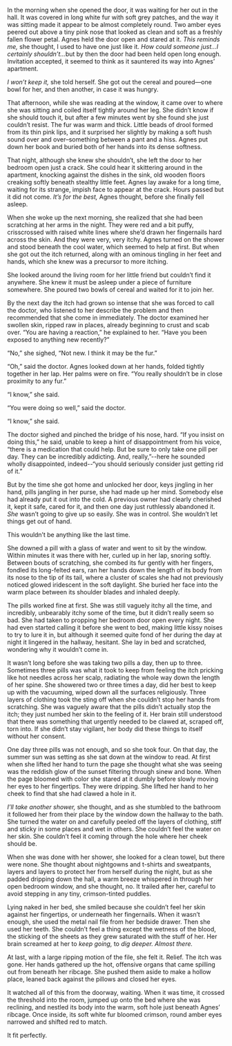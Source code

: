 In the morning when she opened the door, it was waiting for her out in the hall. It was covered in long white fur with soft grey patches, and the way it was sitting made it appear to be almost completely round. Two amber eyes peered out above a tiny pink nose that looked as clean and soft as a freshly fallen flower petal. Agnes held the door open and stared at it. <em>This reminds me,</em> she thought, I used to have one just like it. <em>How could someone just...I certainly shouldn’t...</em>but by then the door had been held open long enough. Invitation accepted, it seemed to think as it sauntered its way into Agnes’ apartment.

<em>I won’t keep it,</em> she told herself. She got out the cereal and poured—one bowl for her, and then another, in case it was hungry.

That afternoon, while she was reading at the window, it came over to where she was sitting and coiled itself tightly around her leg. She didn’t know if she should touch it, but after a few minutes went by she found she just couldn’t resist. The fur was warm and thick. Little beads of drool formed from its thin pink lips, and it surprised her slightly by making a soft hush sound over and over–something between a pant and a hiss. Agnes put down her book and buried both of her hands into its dense softness.

That night, although she knew she shouldn’t, she left the door to her bedroom open just a crack. She could hear it skittering around in the apartment, knocking against the dishes in the sink, old wooden floors creaking softly beneath stealthy little feet. Agnes lay awake for a long time, waiting for its strange, impish face to appear at the crack. Hours passed but it did not come. <em>It’s for the best,</em> Agnes thought, before she finally fell asleep.

When she woke up the next morning, she realized that she had been scratching at her arms in the night. They were red and a bit puffy, crisscrossed with raised white lines where she’d drawn her fingernails hard across the skin. And they were very, very itchy. Agnes turned on the shower and stood beneath the cool water, which seemed to help at first. But when she got out the itch returned, along with an ominous tingling in her feet and hands, which she knew was a precursor to more itching.

She looked around the living room for her little friend but couldn’t find it anywhere. She knew it must be asleep under a piece of furniture somewhere. She poured two bowls of cereal and waited for it to join her.

By the next day the itch had grown so intense that she was forced to call the doctor, who listened to her describe the problem and then recommended that she come in immediately. The doctor examined her swollen skin, ripped raw in places, already beginning to crust and scab over. “You are having a reaction,” he explained to her. “Have you been exposed to anything new recently?”

“No,” she sighed, “Not new. I think it may be the fur.”

“Oh,” said the doctor. Agnes looked down at her hands, folded tightly together in her lap. Her palms were on fire. “You really shouldn’t be in close proximity to any fur.”

“I know,” she said.

“You were doing so well,” said the doctor.

“I know,” she said.

The doctor sighed and pinched the bridge of his nose, hard. “If you insist on doing this,” he said, unable to keep a hint of disappointment from his voice, “there is a medication that could help. But be sure to only take one pill per day. They can be incredibly addicting. And, really,”--here he sounded wholly disappointed, indeed--“you should seriously consider just getting rid of it.”

But by the time she got home and unlocked her door, keys jingling in her hand, pills jangling in her purse, she had made up her mind. Somebody else had already put it out into the cold. A previous owner had clearly cherished it, kept it safe, cared for it, and then one day just ruthlessly abandoned it. <em>She</em> wasn’t going to give up so easily. She was in control. She wouldn’t let things get out of hand.

This wouldn’t be anything like the last time.

She downed a pill with a glass of water and went to sit by the window. Within minutes it was there with her, curled up in her lap, snoring softly. Between bouts of scratching, she combed its fur gently with her fingers, fondled its long-felted ears, ran her hands down the length of its body from its nose to the tip of its tail, where a cluster of scales she had not previously noticed glowed iridescent in the soft daylight. She buried her face into the warm place between its shoulder blades and inhaled deeply.

The pills worked fine at first. She was still vaguely itchy all the time, and incredibly, unbearably itchy some of the time, but it didn’t really seem so bad. She had taken to propping her bedroom door open every night. She had even started calling it before she went to bed, making little kissy noises to try to lure it in, but although it seemed quite fond of her during the day at night it lingered in the hallway, hesitant. She lay in bed and scratched, wondering why it wouldn’t come in.

It wasn’t long before she was taking two pills a day, then up to three. Sometimes three pills was what it took to keep from feeling the itch pricking like hot needles across her scalp, radiating the whole way down the length of her spine. She showered two or three times a day, did her best to keep up with the vacuuming, wiped down all the surfaces religiously. Three layers of clothing took the sting off when she couldn’t stop her hands from scratching. She was vaguely aware that the pills didn’t actually stop the itch; they just numbed her skin to the feeling of it. Her brain still understood that there was something that urgently needed to be clawed at, scraped off, torn into. If she didn’t stay vigilant, her body did these things to itself without her consent.

One day three pills was not enough, and so she took four. On that day, the summer sun was setting as she sat down at the window to read. At first when she lifted her hand to turn the page she thought what she was seeing was the reddish glow of the sunset filtering through sinew and bone. When the page bloomed with color she stared at it dumbly before slowly moving her eyes to her fingertips. They were dripping. She lifted her hand to her cheek to find that she had clawed a hole in it.

<em>I’ll take another shower,</em> she thought, and as she stumbled to the bathroom it followed her from their place by the window down the hallway to the bath. She turned the water on and carefully peeled off the layers of clothing, stiff and sticky in some places and wet in others. She couldn’t feel the water on her skin. She couldn’t feel it coming through the hole where her cheek should be.

When she was done with her shower, she looked for a clean towel, but there were none. She thought about nightgowns and t-shirts and sweatpants, layers and layers to protect her from herself during the night, but as she padded dripping down the hall, a warm breeze whispered in through her open bedroom window, and she thought, no. It trailed after her, careful to avoid stepping in any tiny, crimson-tinted puddles.

Lying naked in her bed, she smiled because she couldn’t feel her skin against her fingertips, or underneath her fingernails. When it wasn’t enough, she used the metal nail file from her bedside drawer. Then she used her teeth. She couldn’t feel a thing except the wetness of the blood, the sticking of the sheets as they grew saturated with the stuff of her. Her brain screamed at her to <em>keep going,</em> to <em>dig deeper. Almost there.</em>

At last, with a large ripping motion of the file, she felt it. Relief. The itch was gone. Her hands gathered up the hot, offensive organs that came spilling out from beneath her ribcage. She pushed them aside to make a hollow place, leaned back against the pillows and closed her eyes.

It watched all of this from the doorway, waiting. When it was time, it crossed the threshold into the room, jumped up onto the bed where she was reclining, and nestled its body into the warm, soft hole just beneath Agnes’ ribcage. Once inside, its soft white fur bloomed crimson, round amber eyes narrowed and shifted red to match.

It fit perfectly.
